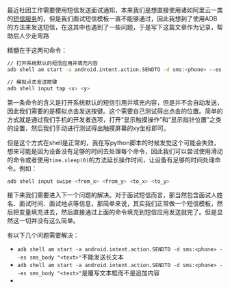 最近社团工作需要使用短信发送面试通知，本来我们是想直接使用诸如阿里云一类的[短信服务](https://www.aliyun.com/product/sms)的，但是我们面试短信模板一直不能够通过，因此我想到了使用ADB的方法来发送短信，在这其中也遇到了一些问题，于是写下这篇文章作为记录，帮助后人少走弯路

精髓在于这两句命令：

```bash
// 打开系统默认的短信应用并填充内容
adb shell am start -a android.intent.action.SENDTO -d sms:<phone> --es sms_body "<text>"

// 模拟点击发送按键
adb shell input tap <x> <y>
```

第一条命令的含义是打开系统默认的短信引用并填充内容，但是并不会自动发送，因此我们需要的是模拟点击发送按键。这个需要自己测试得出点击的位置。简单的方式就是通过我们手机的开发者选项，打开“显示触摸操作”和“显示指针位置”之类的设置，然后我们手动进行测试得出触摸屏幕的xy坐标即可。

但是这个方式在shell是正常的，我在写python脚本的时候发觉这个可能会失效，想来可能是因为设备没有足够的时间去处理每个命令，因此我们可以尝试使用滑动的命令或者使用`time.sleep(0)`的方法延长操作时间，让设备有足够的时间处理命令。例如：

```bash
adb shell input swipe <from_x> <from_y> <to_x> <to_y>
```

接下来我们需要进入下一个问题的解决。对于面试短信而言，那当然包含面试人姓名、面试时间、面试地点等信息，那简单来说，其实我们正常做一个短信模板，然后把变量填充进去，然后直接通过上面的命令填充到短信应用发送就完了。但是显然这一切并没有这么简单。

有以下几个问题需要解决：

-   `adb shell am start -a android.intent.action.SENDTO -d sms:<phone> --es sms_body "<text>"`不能发送长文本
-   `adb shell am start -a android.intent.action.SENDTO -d sms:<phone> --es sms_body "<text>"`是覆写文本框而不是追加内容
- 